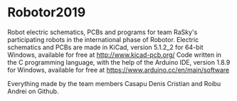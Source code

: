 # Robotor2019
Robot electric schematics, PCBs and programs for team RaSky's participating robots in the international phase of Robotor.
Electric schematics and PCBs are made in KiCad, version 5.1.2_2 for 64-bit Windows, available for free at http://www.kicad-pcb.org/
Code written in the C programming language, with the help of the Arduino IDE, version 1.8.9 for Windows, available for free at https://www.arduino.cc/en/main/software

Everything made by the team members Casapu Denis Cristian and Roibu Andrei on Github.
